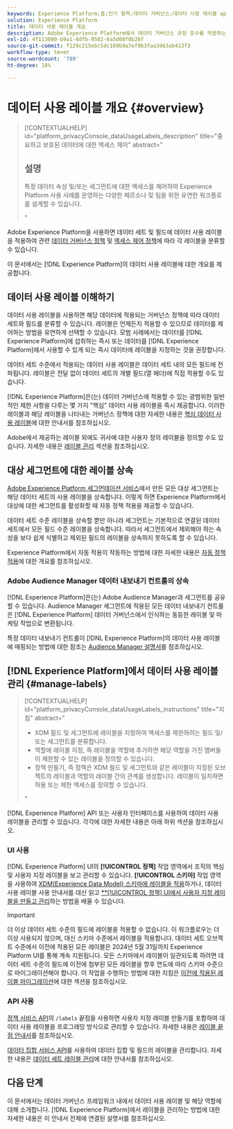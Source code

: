 ```yaml
---
keywords: Experience Platform;홈;인기 항목;데이터 거버넌스;데이터 사용 레이블 api;정책 서비스 api;데이터 사용 레이블 개요
solution: Experience Platform
title: 데이터 사용 레이블 개요
description: Adobe Experience Platform에서 데이터 거버넌스 규정 준수를 적용하는 데 데이터 사용 레이블을 사용하는 방법을 알아봅니다.
exl-id: 4f113000-b9a1-4dfb-9502-6a5d08f0b26f
source-git-commit: f129c215ebc5dc169b9a7ef9b3faa3463ab413f3
workflow-type: tm+mt
source-wordcount: '789'
ht-degree: 16%

---
```


# 데이터 사용 레이블 개요 {#overview}

>[!CONTEXTUALHELP]
>id="platform_privacyConsole_dataUsageLabels_description"
>title="중요하고 보호된 데이터에 대한 액세스 제어"
>abstract="<h2>설명</h2><p>특정 데이터 속성 및/또는 세그먼트에 대한 액세스를 제어하여 Experience Platform 사용 사례를 운영하는 다양한 페르소나 및 팀을 위한 유연한 워크플로를 설계할 수 있습니다.</p>"

Adobe Experience Platform을 사용하면 데이터 세트 및 필드에 데이터 사용 레이블을 적용하여 관련 [데이터 거버넌스 정책](../policies/overview.md) 및 [액세스 제어 정책](../../access-control/abac/ui/policies.md)에 따라 각 레이블을 분류할 수 있습니다.

이 문서에서는 [!DNL Experience Platform]의 데이터 사용 레이블에 대한 개요를 제공합니다.

## 데이터 사용 레이블 이해하기

데이터 사용 레이블을 사용하면 해당 데이터에 적용되는 거버넌스 정책에 따라 데이터 세트와 필드를 분류할 수 있습니다. 레이블은 언제든지 적용할 수 있으므로 데이터를 제어하는 방법을 유연하게 선택할 수 있습니다. 모범 사례에서는 데이터를 [!DNL Experience Platform]에 섭취하는 즉시 또는 데이터를 [!DNL Experience Platform]에서 사용할 수 있게 되는 즉시 데이터에 레이블을 지정하는 것을 권장합니다.

데이터 세트 수준에서 적용되는 데이터 사용 레이블은 데이터 세트 내의 모든 필드에 전파됩니다. 레이블은 전달 없이 데이터 세트의 개별 필드(열 헤더)에 직접 적용할 수도 있습니다.

[!DNL Experience Platform]은(는) 데이터 거버넌스에 적용할 수 있는 광범위한 일반적인 제한 사항을 다루는 몇 가지 &quot;핵심&quot; 데이터 사용 레이블을 즉시 제공합니다. 이러한 레이블과 해당 레이블을 나타내는 거버넌스 정책에 대한 자세한 내용은 [핵심 데이터 사용 레이블](reference.md)에 대한 안내서를 참조하십시오.

Adobe에서 제공하는 레이블 외에도 귀사에 대한 사용자 정의 레이블을 정의할 수도 있습니다. 자세한 내용은 [레이블 관리](#manage-labels) 섹션을 참조하십시오.

## 대상 세그먼트에 대한 레이블 상속

[Adobe Experience Platform 세그먼테이션 서비스](../../segmentation/home.md)에서 만든 모든 대상 세그먼트는 해당 데이터 세트의 사용 레이블을 상속합니다. 이렇게 하면 Experience Platform에서 대상에 대한 세그먼트를 활성화할 때 자동 정책 적용을 제공할 수 있습니다.

데이터 세트 수준 레이블을 상속할 뿐만 아니라 세그먼트는 기본적으로 연결된 데이터 세트에서 모든 필드 수준 레이블을 상속합니다. 따라서 세그먼트에서 제외해야 하는 속성을 보다 쉽게 식별하고 제외된 필드의 레이블을 상속하지 못하도록 할 수 있습니다.

Experience Platform에서 자동 적용이 작동하는 방법에 대한 자세한 내용은 [자동 정책 적용](../enforcement/auto-enforcement.md)에 대한 개요를 참조하십시오.

### Adobe Audience Manager 데이터 내보내기 컨트롤의 상속

[!DNL Experience Platform]은(는) Adobe Audience Manager과 세그먼트를 공유할 수 있습니다. Audience Manager 세그먼트에 적용된 모든 데이터 내보내기 컨트롤은 [!DNL Experience Platform] 데이터 거버넌스에서 인식하는 동등한 레이블 및 마케팅 작업으로 변환됩니다.

특정 데이터 내보내기 컨트롤이 [!DNL Experience Platform]의 데이터 사용 레이블에 매핑되는 방법에 대한 참조는 [Audience Manager 설명서](https://experienceleague.adobe.com/docs/audience-manager/user-guide/implementation-integration-guides/integration-experience-platform/aam-aep-audience-sharing.html#aam-data-export-control-in-aep)를 참조하십시오.

## [!DNL Experience Platform]에서 데이터 사용 레이블 관리 {#manage-labels}

>[!CONTEXTUALHELP]
>id="platform_privacyConsole_dataUsageLabels_instructions"
>title="지침"
>abstract="<ul><li>XDM 필드 및 세그먼트에 레이블을 지정하여 액세스를 제한하려는 필드 및/또는 세그먼트를 분류합니다.</li><li>역할에 레이블 지정, 즉 레이블을 역할에 추가하면 해당 역할을 가진 멤버들이 제한할 수 있는 레이블을 정의할 수 있습니다.</li><li>정책 만들기, 즉 정책은 XDM 필드 및 세그먼트와 같은 레이블이 지정된 오브젝트의 레이블과 역할의 레이블 간의 관계를 생성합니다. 레이블이 일치하면 허용 또는 제한 액세스를 정의할 수 있습니다.</li></ul>"

[!DNL Experience Platform] API 또는 사용자 인터페이스를 사용하여 데이터 사용 레이블을 관리할 수 있습니다. 각각에 대한 자세한 내용은 아래 하위 섹션을 참조하십시오.

### UI 사용

[!DNL Experience Platform] UI의 **[!UICONTROL 정책]** 작업 영역에서 조직의 핵심 및 사용자 지정 레이블을 보고 관리할 수 있습니다. **[!UICONTROL 스키마]** 작업 영역을 사용하여 [XDM(Experience Data Model) 스키마에 레이블을 적용](../../xdm/tutorials/labels.md)하거나, 데이터 사용 레이블 사용 안내서를 대신 읽고 [**[!UICONTROL 정책] UI에서 사용자 지정 레이블을 만들고 관리](./user-guide.md)하는 방법을 배울 수 있습니다.

>[!IMPORTANT]
>
>더 이상 데이터 세트 수준의 필드에 레이블을 적용할 수 없습니다. 이 워크플로우는 더 이상 사용되지 않으며, 대신 스키마 수준에서 레이블을 적용합니다. 데이터 세트 오브젝트 수준에서 이전에 적용된 모든 레이블은 2024년 5월 31일까지 Experience Platform UI를 통해 계속 지원됩니다. 모든 스키마에서 레이블이 일관되도록 하려면 데이터 세트 수준의 필드에 이전에 첨부된 모든 레이블을 향후 연도에 따라 스키마 수준으로 마이그레이션해야 합니다. 이 작업을 수행하는 방법에 대한 지침은 [이전에 적용된 레이블 마이그레이션](../e2e.md#migrate-labels)에 대한 섹션을 참조하십시오.

### API 사용

[정책 서비스 API](https://www.adobe.io/experience-platform-apis/references/policy-service/)의 `/labels` 끝점을 사용하면 사용자 지정 레이블 만들기를 포함하여 데이터 사용 레이블을 프로그래밍 방식으로 관리할 수 있습니다. 자세한 내용은 [레이블 끝점 안내서](../api/labels.md)를 참조하십시오.

[데이터 집합 서비스 API](https://www.adobe.io/experience-platform-apis/references/dataset-service/)를 사용하여 데이터 집합 및 필드의 레이블을 관리합니다. 자세한 내용은 [데이터 세트 레이블 관리](./dataset-api.md)에 대한 안내서를 참조하십시오.

## 다음 단계

이 문서에서는 데이터 거버넌스 프레임워크 내에서 데이터 사용 레이블 및 해당 역할에 대해 소개합니다. [!DNL Experience Platform]에서 레이블을 관리하는 방법에 대한 자세한 내용은 이 안내서 전체에 연결된 설명서를 참조하십시오.

